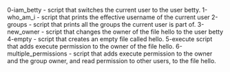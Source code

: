 0-iam_betty - script that switches the current user to the user betty.
1-who_am_i - script that prints the effective username of the current user
2-groups - script that prints all the groups the current user is part of.
3-new_owner - script that changes the owner of the file hello to the user betty
4-empty - script that creates an empty file called hello.
5-execute script that adds execute permission to the owner of the file hello.
6-multiple_permissions - script that adds execute permission to the owner and the group owner, and read permission to other users, to the file hello.
